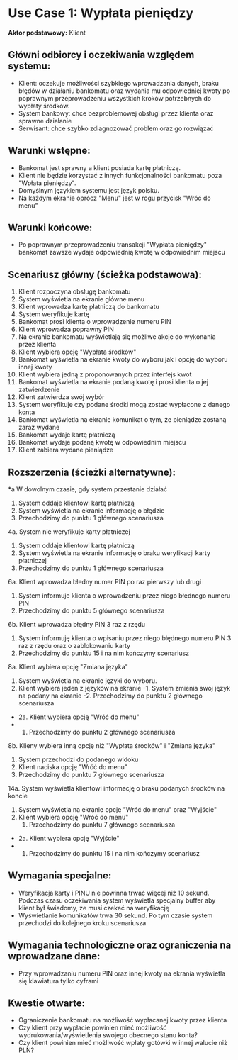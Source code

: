 Use Case 1: Wypłata pieniędzy
=====================
 
**Aktor podstawowy:** Klient
 
 
Główni odbiorcy i oczekiwania względem systemu:
-----------------------------------------------
 
- Klient: oczekuje możliwości szybkiego wprowadzania danych, braku błędów w działaniu bankomatu oraz wydania mu odpowiedniej kwoty po poprawnym przeprowadzeniu wszystkich kroków potrzebnych do wypłaty środków.
- System bankowy: chce bezproblemowej obsługi przez klienta oraz sprawne działanie
- Serwisant: chce szybko zdiagnozować problem oraz go rozwiązać
 
Warunki wstępne:
----------------
- Bankomat jest sprawny a klient posiada kartę płatniczą.
- Klient nie będzie korzystać z innych funkcjonalności bankomatu poza "Wpłata pieniędzy".
- Domyślnym językiem systemu jest język polsku.
- Na każdym ekranie oprócz "Menu" jest w rogu przycisk "Wróć do menu"
 
Warunki końcowe:
----------------
- Po poprawnym przeprowadzeniu transakcji "Wypłata pieniędzy" bankomat zawsze wydaje odpowiednią kwotę w odpowiednim miejscu
 
Scenariusz główny (ścieżka podstawowa):
---------------------------------------
 
  1. Klient rozpoczyna obsługę bankomatu
  2. System wyświetla na ekranie główne menu
  3. Klient wprowadza kartę płatniczą do bankomatu
  4. System weryfikuje kartę
  5. Bankomat prosi klienta o wprowadzenie numeru PIN
  6. Klient wprowadza poprawny PIN
  7. Na ekranie bankomatu wyświetlają się możliwe akcje do wykonania przez klienta
  8. Klient wybiera opcję "Wypłata środków"
  9. Bankomat wyświetla na ekranie kwoty do wyboru jak i opcję do wyboru innej kwoty
  10. Klient wybiera jedną z proponowanych przez interfejs kwot
  11. Bankomat wyświetla na ekranie podaną kwotę i prosi klienta o jej zatwierdzenie
  12. Klient zatwierdza swój wybór
  13. System weryfikuje czy podane środki mogą zostać wypłacone z danego konta
  14. Bankomat wyświetla na ekranie komunikat o tym, że pieniądze zostaną zaraz wydane
  15. Bankomat wydaje kartę płatniczą
  16. Bankomat wydaje podaną kwotę w odpowiednim miejscu
  17. Klient zabiera wydane pieniądze
 
Rozszerzenia (ścieżki alternatywne):
------------------------------------

*a W dowolnym czasie, gdy system przestanie działać
 1. System oddaje klientowi kartę płatniczą
 2. System wyświetla na ekranie informację o błędzie
 3. Przechodzimy do punktu 1 głównego scenariusza

  4a. System nie weryfikuje karty płatniczej
1. System oddaje klientowi kartę płatniczą
2. System wyświetla na ekranie informację o braku weryfikacji karty płatniczej
3. Przechodzimy do punktu 1 głównego scenariusza
 
  6a. Klient wprowadza błedny numer PIN po raz pierwszy lub drugi
1. System informuje klienta o wprowadzeniu przez niego błednego numeru PIN
2. Przechodzimy do punktu 5 głównego scenariusza
   
  6b. Klient wprowadza błędny PIN 3 raz z rzędu
1. System informuję klienta o wpisaniu przez niego błędnego numeru PIN 3 raz z rzędu oraz o zablokowaniu karty
2. Przechodzimy do punktu 15 i na nim kończymy scenariusz

8a. Klient wybiera opcję "Zmiana języka"
1. System wyświetla na ekranie języki do wyboru.
2. Klient wybiera jeden z języków na ekranie
-1. System zmienia swój język na podany na ekranie
-2. Przechodzimy do punktu 2 głównego scenariusza 
- 2a. Klient wybiera opcję "Wróć do menu"
- 1. Przechodzimy do punktu 2 głównego scenariusza

8b. Klieny wybiera inną opcję niż "Wypłata środków" i "Zmiana języka"
1. System przechodzi do podanego widoku
2. Klient naciska opcję "Wróć do menu"
3. Przechodzimy do punktu 7 głównego scenariusza
 
  14a. System wyświetla klientowi informację o braku podanych środków na koncie
1. System wyświetla na ekranie opcję "Wróć do menu" oraz "Wyjście"
2. Klient wybiera opcję "Wróć do menu"
    1. Przechodzimy do punktu 7 głównego scenariusza 
- 2a. Klient wybiera opcję "Wyjście"
- 1. Przechodzimy do punktu 15 i na nim kończymy scenariusz
 
Wymagania specjalne:
--------------------
  - Weryfikacja karty i PINU nie powinna trwać więcej niż 10 sekund. Podczas czasu oczekiwania system wyświetla specjalny buffer aby klient był świadomy, że musi czekać na weryfikację
  - Wyświetlanie komunikatów trwa 30 sekund. Po tym czasie system przechodzi do kolejnego kroku scenariusza
  
Wymagania technologiczne oraz ograniczenia na wprowadzane dane:
---------------------------------------------------------------
- Przy wprowadzaniu numeru PIN oraz innej kwoty na ekrania wyświetla się klawiatura tylko cyframi
 
Kwestie otwarte:
----------------
- Ograniczenie bankomatu na możliwość wypłacanej kwoty przez klienta
- Czy klient przy wypłacie powinien mieć możliwość wydrukowania/wyświetlenia swojego obecnego stanu konta?
- Czy klient powinien mieć możliwość wpłaty gotówki w innej walucie niż PLN?